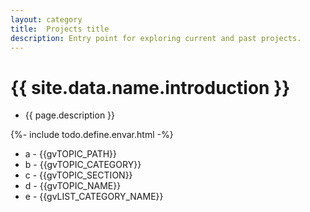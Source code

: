 ```yaml
---
layout: category
title:  Projects title
description: Entry point for exploring current and past projects.
---
```


# {{ site.data.name.introduction }}
- {{ page.description }}

{%- include todo.define.envar.html -%}

- a - {{gvTOPIC_PATH}}
- b - {{gvTOPIC_CATEGORY}}
- c - {{gvTOPIC_SECTION}}
- d - {{gvTOPIC_NAME}}
- e - {{gvLIST_CATEGORY_NAME}}

